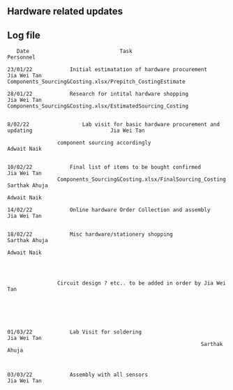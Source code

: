 ## Hardware related updates
## Log file


	
       Date 			       			Task						               Personnel
 
	23/01/22			Initial estimatation of hardware procurement 	     	 		              Jia Wei Tan      							        Components_Sourcing&Costing.xlsx/Prepitch_CostingEstimate

	28/01/22			Research for intital hardware shopping 	     	      				      Jia Wei Tan        		 				         Components_Sourcing&Costing.xlsx/EstimatedSourcing_Costing
		
		
	8/02/22			        Lab visit for basic hardware procurement and updating   		              Jia Wei Tan	

					component sourcing accordingly				  			      Adwait Naik


	10/02/22			Final list of items to be bought confirmed		                              Jia Wei Tan	    		
					Components_Sourcing&Costing.xlsx/FinalSourcing_Costing			              Sarthak Ahuja
														              Adwait Naik

	14/02/22			Online hardware Order Collection and assembly		 			      Jia Wei Tan

	
	18/02/22			Misc hardware/stationery shopping  						      Sarthak Ahuja
													                      Adwait Naik

	

		
					Circuit design ? etc.. to be added in order by Jia Wei Tan
	
	
	
	
	
	
	01/03/22		    Lab Visit for soldering 						  		      Jia Wei Tan
														  	      Sarthak Ahuja



	03/03/22   		    Assembly with all sensors								      Jia Wei Tan	
